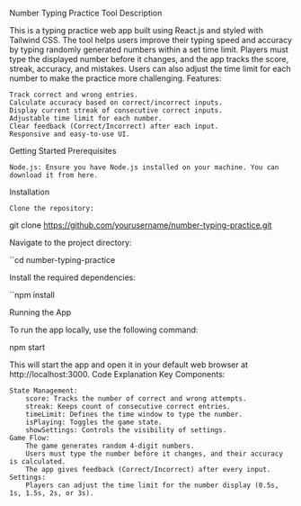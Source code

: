 Number Typing Practice Tool
Description

This is a typing practice web app built using React.js and styled with Tailwind CSS. The tool helps users improve their typing speed and accuracy by typing randomly generated numbers within a set time limit. Players must type the displayed number before it changes, and the app tracks the score, streak, accuracy, and mistakes. Users can also adjust the time limit for each number to make the practice more challenging.
Features:

    Track correct and wrong entries.
    Calculate accuracy based on correct/incorrect inputs.
    Display current streak of consecutive correct inputs.
    Adjustable time limit for each number.
    Clear feedback (Correct/Incorrect) after each input.
    Responsive and easy-to-use UI.

Getting Started
Prerequisites

    Node.js: Ensure you have Node.js installed on your machine. You can download it from here.

Installation

    Clone the repository:

git clone https://github.com/yourusername/number-typing-practice.git

Navigate to the project directory:

``cd number-typing-practice

Install the required dependencies:

``npm install

Running the App

To run the app locally, use the following command:

npm start

This will start the app and open it in your default web browser at http://localhost:3000.
Code Explanation
Key Components:

    State Management:
        score: Tracks the number of correct and wrong attempts.
        streak: Keeps count of consecutive correct entries.
        timeLimit: Defines the time window to type the number.
        isPlaying: Toggles the game state.
        showSettings: Controls the visibility of settings.
    Game Flow:
        The game generates random 4-digit numbers.
        Users must type the number before it changes, and their accuracy is calculated.
        The app gives feedback (Correct/Incorrect) after every input.
    Settings:
        Players can adjust the time limit for the number display (0.5s, 1s, 1.5s, 2s, or 3s).
